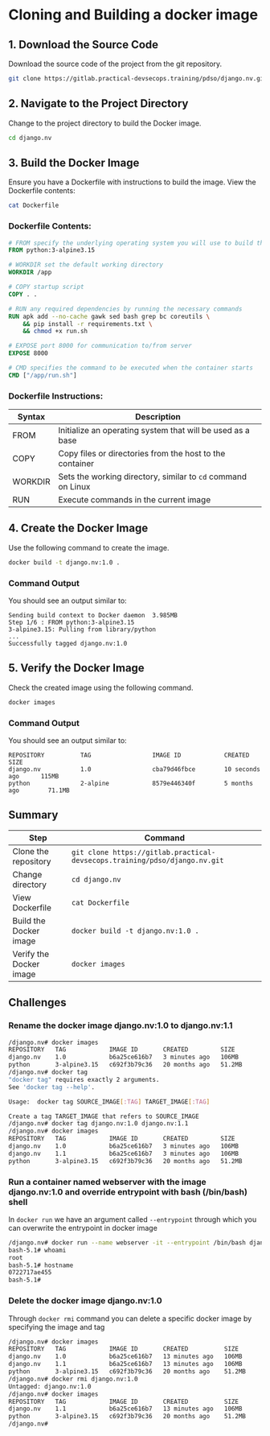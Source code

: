 # Cloning and Building a docker image 

## 1. Download the Source Code
Download the source code of the project from the git repository.
```bash
git clone https://gitlab.practical-devsecops.training/pdso/django.nv.git
```

## 2. Navigate to the Project Directory
Change to the project directory to build the Docker image.
```bash
cd django.nv
```

## 3. Build the Docker Image
Ensure you have a Dockerfile with instructions to build the image. View the Dockerfile contents:
```bash
cat Dockerfile
```

### Dockerfile Contents:
```dockerfile
# FROM specify the underlying operating system you will use to build the image
FROM python:3-alpine3.15

# WORKDIR set the default working directory
WORKDIR /app

# COPY startup script
COPY . .

# RUN any required dependencies by running the necessary commands
RUN apk add --no-cache gawk sed bash grep bc coreutils \
    && pip install -r requirements.txt \
    && chmod +x run.sh

# EXPOSE port 8000 for communication to/from server
EXPOSE 8000

# CMD specifies the command to be executed when the container starts
CMD ["/app/run.sh"]
```

### Dockerfile Instructions:
| **Syntax** | **Description**                                           |
|------------|-----------------------------------------------------------|
| FROM       | Initialize an operating system that will be used as a base|
| COPY       | Copy files or directories from the host to the container  |
| WORKDIR    | Sets the working directory, similar to `cd` command on Linux|
| RUN        | Execute commands in the current image                     |

## 4. Create the Docker Image
Use the following command to create the image.
```bash
docker build -t django.nv:1.0 .
```

### Command Output
You should see an output similar to:
```
Sending build context to Docker daemon  3.985MB
Step 1/6 : FROM python:3-alpine3.15
3-alpine3.15: Pulling from library/python
...
Successfully tagged django.nv:1.0
```

## 5. Verify the Docker Image
Check the created image using the following command.
```bash
docker images
```

### Command Output
You should see an output similar to:
```
REPOSITORY          TAG                 IMAGE ID            CREATED             SIZE
django.nv           1.0                 cba79d46fbce        10 seconds ago      115MB
python              2-alpine            8579e446340f        5 months ago        71.1MB
```

## Summary

| **Step**                   | **Command**                                                                                         |
|----------------------------|-----------------------------------------------------------------------------------------------------|
| Clone the repository       | `git clone https://gitlab.practical-devsecops.training/pdso/django.nv.git`                          |
| Change directory           | `cd django.nv`                                                                                      |
| View Dockerfile            | `cat Dockerfile`                                                                                    |
| Build the Docker image     | `docker build -t django.nv:1.0 .`                                                                   |
| Verify the Docker image    | `docker images`                                                                                     |

## Challenges 

### Rename the docker image django.nv:1.0 to django.nv:1.1

```bash
/django.nv# docker images
REPOSITORY   TAG            IMAGE ID       CREATED         SIZE
django.nv    1.0            b6a25ce616b7   3 minutes ago   106MB
python       3-alpine3.15   c692f3b79c36   20 months ago   51.2MB
/django.nv# docker tag
"docker tag" requires exactly 2 arguments.
See 'docker tag --help'.

Usage:  docker tag SOURCE_IMAGE[:TAG] TARGET_IMAGE[:TAG]

Create a tag TARGET_IMAGE that refers to SOURCE_IMAGE
/django.nv# docker tag django.nv:1.0 django.nv:1.1
/django.nv# docker images
REPOSITORY   TAG            IMAGE ID       CREATED         SIZE
django.nv    1.0            b6a25ce616b7   3 minutes ago   106MB
django.nv    1.1            b6a25ce616b7   3 minutes ago   106MB
python       3-alpine3.15   c692f3b79c36   20 months ago   51.2MB
```

### Run a container named webserver with the image django.nv:1.0 and override entrypoint with bash (/bin/bash) shell

In `docker run` we have an argument called `--entrypoint` through which you can overwrite the entrypoint in docker image

```bash
/django.nv# docker run --name webserver -it --entrypoint /bin/bash django.nv:1.0
bash-5.1# whoami
root
bash-5.1# hostname
0722717ae455
bash-5.1# 
```

### Delete the docker image django.nv:1.0

Through `docker rmi` command you can delete a specific docker image by specifying the image and tag 

```bash
/django.nv# docker images
REPOSITORY   TAG            IMAGE ID       CREATED          SIZE
django.nv    1.0            b6a25ce616b7   13 minutes ago   106MB
django.nv    1.1            b6a25ce616b7   13 minutes ago   106MB
python       3-alpine3.15   c692f3b79c36   20 months ago    51.2MB
/django.nv# docker rmi django.nv:1.0
Untagged: django.nv:1.0
/django.nv# docker images
REPOSITORY   TAG            IMAGE ID       CREATED          SIZE
django.nv    1.1            b6a25ce616b7   13 minutes ago   106MB
python       3-alpine3.15   c692f3b79c36   20 months ago    51.2MB
/django.nv# 
```
